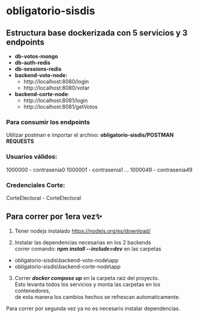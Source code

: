 # obligatorio-sisdis

## **Estructura base dockerizada con 5 servicios y 3 endpoints**

  - **db-votos-mongo**  
  - **db-auth-redis**
  - **db-sessions-redis**
  - **backend-voto-node:** 
       - http://localhost:8080/login   
       - http://localhost:8080/votar 
  - **backend-corte-node**: 
    - http://localhost:8081/login
    - http://localhost:8081/getVotos

### Para consumir los endpoints 
Utilizar postman e importar el archivo:
**obligatorio-sisdis/POSTMAN REQUESTS**

### Usuarios válidos:
1000000 - contrasenia0
1000001 - contrasenia1
...
1000049 - contrasenia49
### Credenciales Corte:
CorteElectoral - CorteElectoral



## Para correr por 1era vez✨

1) Tener nodejs instalado https://nodejs.org/es/download/  

2) Instalar las dependencias necesarias en los 2 backends  
    correr comando: ***npm install --include=dev***   en las carpetas
 - obligatorio-sisdis\backend-voto-node\app     
-  obligatorio-sisdis\backend-corte-node\app

 
3) Correr ***docker compose up*** en la carpeta raiz del proyecto.  
Esto levanta todos los servicios y monta las carpetas en los contenedores,  
de esta manera los cambios hechos se refrescan automaticamente.  

Para correr por segunda vez ya no es necesario instalar dependencias.  







